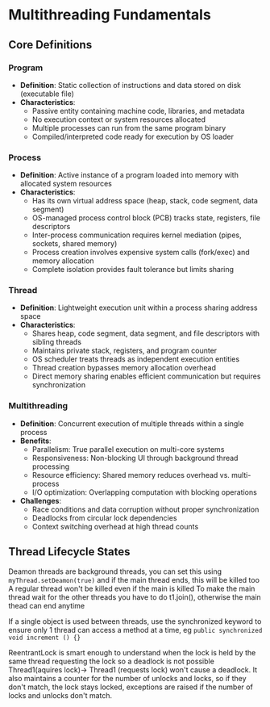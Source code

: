 # Multithreading Fundamentals

## Core Definitions

### Program

- **Definition**: Static collection of instructions and data stored on disk (executable file)
- **Characteristics**:
  - Passive entity containing machine code, libraries, and metadata
  - No execution context or system resources allocated
  - Multiple processes can run from the same program binary
  - Compiled/interpreted code ready for execution by OS loader

### Process

- **Definition**: Active instance of a program loaded into memory with allocated system resources
- **Characteristics**:
  - Has its own virtual address space (heap, stack, code segment, data segment)
  - OS-managed process control block (PCB) tracks state, registers, file descriptors
  - Inter-process communication requires kernel mediation (pipes, sockets, shared memory)
  - Process creation involves expensive system calls (fork/exec) and memory allocation
  - Complete isolation provides fault tolerance but limits sharing

### Thread

- **Definition**: Lightweight execution unit within a process sharing address space
- **Characteristics**:
  - Shares heap, code segment, data segment, and file descriptors with sibling threads
  - Maintains private stack, registers, and program counter
  - OS scheduler treats threads as independent execution entities
  - Thread creation bypasses memory allocation overhead
  - Direct memory sharing enables efficient communication but requires synchronization

### Multithreading

- **Definition**: Concurrent execution of multiple threads within a single process
- **Benefits**:
  - Parallelism: True parallel execution on multi-core systems
  - Responsiveness: Non-blocking UI through background thread processing
  - Resource efficiency: Shared memory reduces overhead vs. multi-process
  - I/O optimization: Overlapping computation with blocking operations
- **Challenges**:
  - Race conditions and data corruption without proper synchronization
  - Deadlocks from circular lock dependencies
  - Context switching overhead at high thread counts

## Thread Lifecycle States

 Deamon threads are background threads, you can set this using `myThread.setDeamon(true)` and if the main thread ends, this will be killed too
 A regular thread won't be killed even if the main is killed
 To make the main thread wait for the other threads you have to do t1.join(), otherwise the main thead can end anytime

If a single object is used between threads, use the synchronized keyword to ensure only 1 thread can access a method at a time, eg `public synchronized void increment () {}`

ReentrantLock is smart enough to understand when the lock is held by the same thread requesting the lock so a deadlock is not possible Thread1(aquires lock)-> Thread1 (requests lock) won't cause a deadlock. It also maintains a counter for the number of unlocks and locks, so if they don't match, the lock stays locked, exceptions are raised if the number of locks and unlocks don't match.
